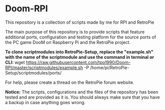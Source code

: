 # Doom-RPI
This repository is a collection of scripts made by me for RPI and RetroPie

The main purpose of this repository is to provide scripts that feature additional ports, configuration and testing platform
for the source ports of the PC game DooM on Raspberry Pi and the RetroPie project.

**To clone scriptmodules into RetroPie-Setup, replace the "example.sh" with the name of the scriptmodule and use the command in terminal or CLI:**
wget https://raw.githubusercontent.com/tpo1990/Doom-RPI/master/scriptmodules/example.sh -P /home/pi/RetroPie-Setup/scriptmodules/ports/

For help, please create a thread on the RetroPie forum website.

**Notice:** The scripts, configurations and the files of the repository has been tested and are provided as it is.
You should always make sure that you have a backup in case anything goes wrong.
